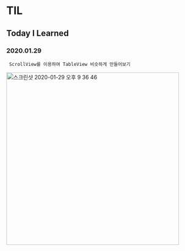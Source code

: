 # TIL
## Today I Learned


### 2020.01.29

``````````````````````````````````````````````````````````````````
 ScrollView를 이용하여 TableView 비슷하게 만들어보기
``````````````````````````````````````````````````````````````````````````````````
<img width="452" alt="스크린샷 2020-01-29 오후 9 36 46" src="https://user-images.githubusercontent.com/57229970/73357532-e5dfa180-42df-11ea-9342-e31d914d13a0.png">

